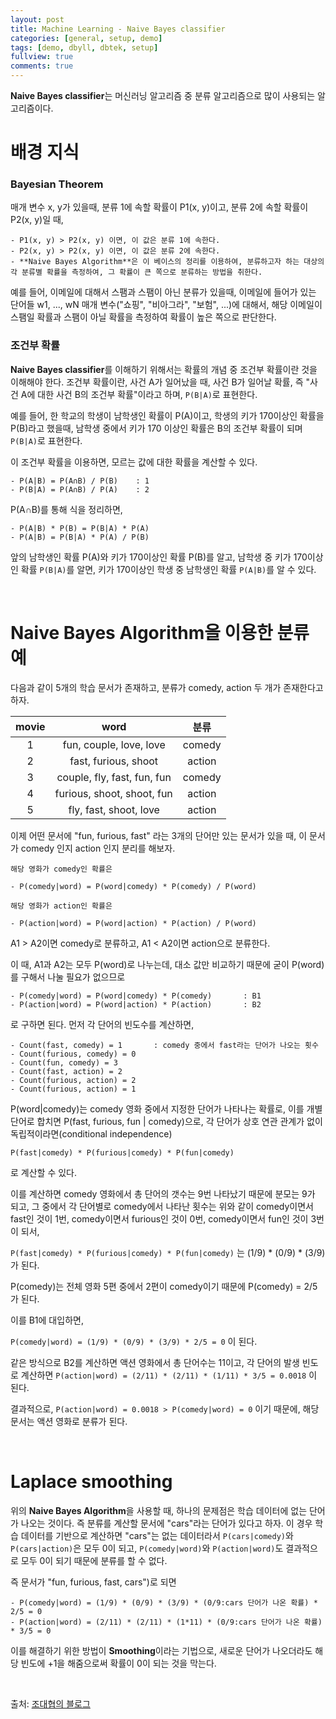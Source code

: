 ```yaml
---
layout: post
title: Machine Learning - Naive Bayes classifier
categories: [general, setup, demo]
tags: [demo, dbyll, dbtek, setup]
fullview: true
comments: true
---
```


**Naive Bayes classifier**는 머신러닝 알고리즘 중 분류 알고리즘으로 많이 사용되는 알고리즘이다.

# 배경 지식

### Bayesian Theorem
매개 변수 x, y가 있을때, 분류 1에 속할 확률이 P1(x, y)이고, 분류 2에 속할 확률이 P2(x, y)일 때,

    - P1(x, y) > P2(x, y) 이면, 이 값은 분류 1에 속한다.
    - P2(x, y) > P2(x, y) 이면, 이 값은 분류 2에 속한다.
    - **Naive Bayes Algorithm**은 이 베이스의 정리를 이용하여, 분류하고자 하는 대상의 각 분류별 확률을 측정하여, 그 확률이 큰 쪽으로 분류하는 방법을 취한다.

예를 들어, 이메일에 대해서 스팸과 스팸이 아닌 분류가 있을때, 이메일에 들어가 있는 단어들 w1, ..., wN 매개 변수("쇼핑", "비아그라", "보험", ...)에 대해서,
해당 이메일이 스팸일 확률과 스팸이 아닐 확률을 측정하여 확률이 높은 쪽으로 판단한다.

### 조건부 확률
**Naive Bayes classifier**를 이해하기 위해서는 확률의 개념 중 조건부 확률이란 것을 이해해야 한다. 조건부 확률이란, 사건 A가 일어났을 때,
사건 B가 일어날 확률, 즉 "사건 A에 대한 사건 B의 조건부 확률"이라고 하며, `P(B|A)`로 표현한다.

예를 들어, 한 학교의 학생이 남학생인 확률이 P(A)이고, 학생의 키가 170이상인 확률을 P(B)라고 했을때, 남학생 중에서 키가 170 이상인 확률은 B의
조건부 확률이 되며 `P(B|A)`로 표현한다.

이 조건부 확률을 이용하면, 모르는 값에 대한 확률을 계산할 수 있다.

    - P(A|B) = P(A∩B) / P(B)    : 1
    - P(B|A) = P(A∩B) / P(A)    : 2

P(A∩B)를 통해 식을 정리하면,

    - P(A|B) * P(B) = P(B|A) * P(A)
    - P(A|B) = P(B|A) * P(A) / P(B)

앞의 남학생인 확률 P(A)와 키가 170이상인 확률 P(B)를 알고, 남학생 중 키가 170이상인 확률 `P(B|A)`를 알면, 키가 170이상인 학생 중 남학생인 확률
`P(A|B)`를 알 수 있다.

<br>

# **Naive Bayes Algorithm**을 이용한 분류 예

다음과 같이 5개의 학습 문서가 존재하고, 분류가 comedy, action 두 개가 존재한다고 하자.

| movie | word | 분류 |
| :---: | :---: | :---: |
| 1 | fun, couple, love, love | comedy |
| 2 | fast, furious, shoot | action |
| 3 | couple, fly, fast, fun, fun | comedy |
| 4 | furious, shoot, shoot, fun | action |
| 5 | fly, fast, shoot, love | action |

이제 어떤 문서에 "fun, furious, fast" 라는 3개의 단어만 있는 문서가 있을 때, 이 문서가 comedy 인지 action 인지 분리를 해보자.

    해당 영화가 comedy인 확률은

    - P(comedy|word) = P(word|comedy) * P(comedy) / P(word)

    해당 영화가 action인 확률은

    - P(action|word) = P(word|action) * P(action) / P(word)

A1 > A2이면 comedy로 분류하고, A1 < A2이면 action으로 분류한다.

이 때, A1과 A2는 모두 P(word)로 나누는데, 대소 값만 비교하기 때문에 굳이 P(word)를 구해서 나눌 필요가 없으므로

    - P(comedy|word) = P(word|comedy) * P(comedy)       : B1
    - P(action|word) = P(word|action) * P(action)       : B2

로 구하면 된다. 먼저 각 단어의 빈도수를 계산하면,

    - Count(fast, comedy) = 1       : comedy 중에서 fast라는 단어가 나오는 횟수
    - Count(furious, comedy) = 0
    - Count(fun, comedy) = 3
    - Count(fast, action) = 2
    - Count(furious, action) = 2
    - Count(furious, action) = 1

P(word|comedy)는 comedy 영화 중에서 지정한 단어가 나타나는 확률로, 이를 개별 단어로 합치면 P(fast, furious, fun | comedy)으로,
각 단어가 상호 연관 관계가 없이 독립적이라면(conditional independence)

`P(fast|comedy) * P(furious|comedy) * P(fun|comedy)`

로 계산할 수 있다.

이를 계산하면 comedy 영화에서 총 단어의 갯수는 9번 나타났기 때문에 분모는 9가 되고, 그 중에서 각 단어별로 comedy에서 나타난 횟수는 위와 같이
comedy이면서 fast인 것이 1번, comedy이면서 furious인 것이 0번, comedy이면서 fun인 것이 3번이 되서,

`P(fast|comedy) * P(furious|comedy) * P(fun|comedy)` 는 (1/9) * (0/9) * (3/9) 가 된다.

P(comedy)는 전체 영화 5편 중에서 2편이 comedy이기 때문에 P(comedy) = 2/5 가 된다.

이를 B1에 대입하면,

`P(comedy|word) = (1/9) * (0/9) * (3/9) * 2/5 = 0` 이 된다.

같은 방식으로 B2를 계산하면 액션 영화에서 총 단어수는 11이고, 각 단어의 발생 빈도로 계산하면
`P(action|word) = (2/11) * (2/11) * (1/11) * 3/5 = 0.0018` 이 된다.

결과적으로, `P(action|word) = 0.0018 > P(comedy|word) = 0` 이기 때문에, 해당 문서는 액션 영화로 분류가 된다.

<br>

# Laplace smoothing
위의 **Naive Bayes Algorithm**을 사용할 때, 하나의 문제점은 학습 데이터에 없는 단어가 나오는 것이다. 즉 분류를 계산할 문서에 "cars"라는 단어가
있다고 하자. 이 경우 학습 데이터를 기반으로 계산하면 "cars"는 없는 데이터라서 `P(cars|comedy)`와 `P(cars|action)`은 모두 0이 되고, `P(comedy|word)`와
`P(action|word)`도 결과적으로 모두 0이 되기 때문에 분류를 할 수 없다.

즉 문서가 "fun, furious, fast, cars")로 되면

    - P(comedy|word) = (1/9) * (0/9) * (3/9) * (0/9:cars 단어가 나온 확률) * 2/5 = 0
    - P(action|word) = (2/11) * (2/11) * (1*11) * (0/9:cars 단어가 나온 확률) * 3/5 = 0

이를 해결하기 위한 방법이 **Smoothing**이라는 기법으로, 새로운 단어가 나오더라도 해당 빈도에 +1을 해줌으로써 확률이 0이 되는 것을 막는다.

<br>

출처: [조대협의 블로그](http://bcho.tistory.com/1010)
